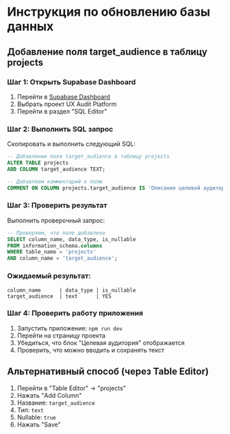 # Инструкция по обновлению базы данных

## Добавление поля target_audience в таблицу projects

### Шаг 1: Открыть Supabase Dashboard
1. Перейти в [Supabase Dashboard](https://supabase.com/dashboard)
2. Выбрать проект UX Audit Platform
3. Перейти в раздел "SQL Editor"

### Шаг 2: Выполнить SQL запрос
Скопировать и выполнить следующий SQL:

```sql
-- Добавление поля target_audience в таблицу projects
ALTER TABLE projects 
ADD COLUMN target_audience TEXT;

-- Добавляем комментарий к полю
COMMENT ON COLUMN projects.target_audience IS 'Описание целевой аудитории проекта для улучшения AI анализа';
```

### Шаг 3: Проверить результат
Выполнить проверочный запрос:

```sql
-- Проверяем, что поле добавлено
SELECT column_name, data_type, is_nullable 
FROM information_schema.columns 
WHERE table_name = 'projects' 
AND column_name = 'target_audience';
```

### Ожидаемый результат:
```
column_name      | data_type | is_nullable
target_audience  | text      | YES
```

### Шаг 4: Проверить работу приложения
1. Запустить приложение: `npm run dev`
2. Перейти на страницу проекта
3. Убедиться, что блок "Целевая аудитория" отображается
4. Проверить, что можно вводить и сохранять текст

## Альтернативный способ (через Table Editor)
1. Перейти в "Table Editor" → "projects"
2. Нажать "Add Column"
3. Название: `target_audience`
4. Тип: `text`
5. Nullable: `true`
6. Нажать "Save"

